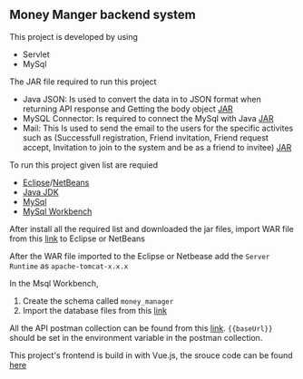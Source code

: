 ## Money Manger backend system 

This project is developed by using
- Servlet 
- MySql

The JAR file required to run this project 
- Java JSON: Is used to convert the data in to JSON format when returning API response and Getting the body object [JAR](http://www.java2s.com/Code/Jar/j/Downloadjavajsonjar.htm)
- MySQL Connector: Is required to connect the MySql with Java [JAR](https://dev.mysql.com/downloads/connector/j)
- Mail: This Is used to send the email to the users for the specific activites such as (Successfull registration, Friend invitation, Friend request accept, Invitation to join to the system and be as a friend to invitee) [JAR](https://static.javatpoint.com/src/mail/mailactivation.zip)

To run this project given list are requied

- [Eclipse](https://www.eclipse.org)/[NetBeans](https://netbeans.apache.org)
- [Java JDK](https://www.oracle.com/java/technologies/downloads/)
- [MySql](https://dev.mysql.com/downloads/installer/)
- [MySql Workbench](https://dev.mysql.com/downloads/workbench/)

After install all the required list and downloaded the jar files, import WAR file from this [link](https://drive.google.com/drive/folders/1VfbqS6EqD-igvIjagYqZ5q3H_nqUwy_v?usp=sharing) to Eclipse or NetBeans

After the WAR file imported to the Eclipse or Netbease add the ```Server Runtime``` as ```apache-tomcat-x.x.x```

In the Msql Workbench, 
1. Create the schema called ```money_manager```
2. Import the database files from this [link](https://drive.google.com/drive/folders/1ZDBvBMOvUQlhkXcjURqeiXEhwlBRnbo6?usp=sharing)

All the API postman collection can be found from this [link](https://github.com/Achsuthan/money_manager_backend/blob/master/Money%20Manager.postman_collection.json). ```{{baseUrl}}``` should be set in the environment variable in the postman collection.

This project's frontend is build in with Vue.js,  the srouce code can be found [here](https://github.com/Achsuthan/money_manager_frontend)